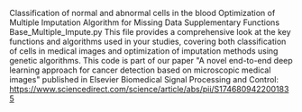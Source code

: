 Classification of normal and abnormal cells in the blood
Optimization of Multiple Imputation Algorithm for Missing Data
Supplementary Functions
Base_Multiple_Impute.py
This file provides a comprehensive look at the key functions and algorithms used in your studies, covering both classification of cells in medical images and optimization of imputation methods using genetic algorithms.
This code is part of our paper "A novel end-to-end deep learning approach for cancer detection based on microscopic medical images" published in Elsevier Biomedical Signal Processing and Control: https://www.sciencedirect.com/science/article/abs/pii/S1746809422001835
